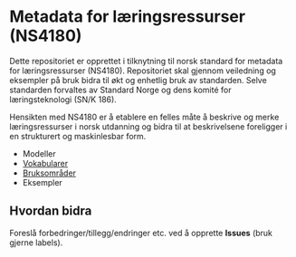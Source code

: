 # Metadata for læringsressurser (NS4180)

Dette repositoriet er opprettet i tilknytning til norsk standard for metadata for læringsressurser (NS4180). Repositoriet skal gjennom veiledning og eksempler på bruk bidra til økt og enhetlig bruk av standarden. Selve standarden forvaltes av Standard Norge og dens komité for læringsteknologi (SN/K 186). 

Hensikten med NS4180 er å etablere en felles måte å beskrive og merke læringsressurser i norsk utdanning og bidra til at beskrivelsene foreligger i en strukturert og maskinlesbar form.

* Modeller
* [Vokabularer](vokabularer.md)
* [Bruksområder](bruksomraader.md)
* Eksempler

## Hvordan bidra

Foreslå forbedringer/tillegg/endringer etc. ved å opprette **Issues** (bruk gjerne labels). 

